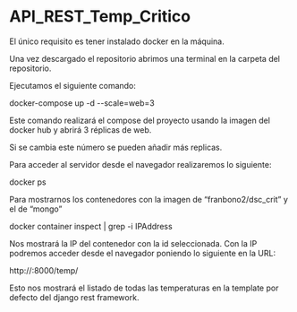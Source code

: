 # API_REST_Temp_Critico
El único requisito es tener instalado docker en la máquina.

Una vez descargado el repositorio abrimos una terminal en la carpeta del repositorio.

Ejecutamos el siguiente comando:

docker-compose up -d --scale=web=3

Este comando realizará el compose del proyecto usando la imagen del docker hub y abrirá 3 réplicas de web.

Si se cambia este número se pueden añadir más replicas.

Para acceder al servidor desde el navegador realizaremos lo siguiente:

docker ps 

Para mostrarnos los contenedores con la imagen de “franbono2/dsc_crit” y el de “mongo”

docker container inspect <CONTAINER ID> | grep -i IPAddress
  
Nos mostrará la IP del contenedor con la id seleccionada.
Con la IP podremos acceder desde el navegador poniendo lo siguiente en la URL:
  
http://<IPAddress>:8000/temp/
  
Esto nos mostrará el listado de todas las temperaturas en la template por defecto del django rest framework.
